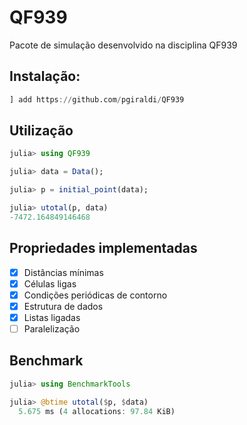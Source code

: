 # QF939

Pacote de simulação desenvolvido na disciplina QF939 

## Instalação:

```julia
] add https://github.com/pgiraldi/QF939
```

## Utilização

```julia
julia> using QF939

julia> data = Data();

julia> p = initial_point(data);

julia> utotal(p, data)
-7472.164849146468
```

## Propriedades implementadas

- [x] Distâncias mínimas
- [x] Células ligas
- [x] Condições periódicas de contorno
- [x] Estrutura de dados
- [x] Listas ligadas
- [ ] Paralelização

## Benchmark

```julia
julia> using BenchmarkTools

julia> @btime utotal($p, $data)
  5.675 ms (4 allocations: 97.84 KiB)
```